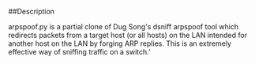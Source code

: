 ##Description

arpspoof.py is a partial clone of Dug Song's dsniff arpspoof tool which redirects packets from a target host (or all hosts) on the LAN intended for another host on the LAN by forging ARP replies.   This  is an extremely effective way of sniffing traffic on a switch.'